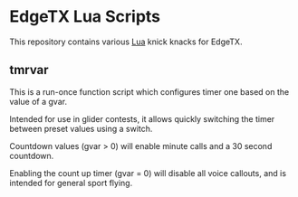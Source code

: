 # EdgeTX Lua Scripts

This repository contains various [Lua](https://luadoc.edgetx.org) knick knacks for EdgeTX.


## tmrvar

This is a run-once function script which configures timer one based on the value of a gvar.

Intended for use in glider contests, it allows quickly switching the timer between preset values using a switch.

Countdown values (gvar > 0) will enable minute calls and a 30 second countdown.

Enabling the count up timer (gvar = 0) will disable all voice callouts, and is intended for general sport flying.

